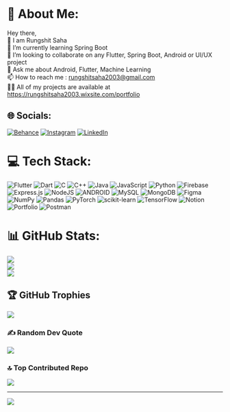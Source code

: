 # 💫 About Me: 
Hey there,<br>👋 I am Rungshit Saha<br>🌱 I’m currently learning Spring Boot<br>👯 I’m looking to collaborate on any Flutter, Spring Boot, Android or UI/UX project<br>💬 Ask me about Android, Flutter, Machine Learning<br>📫 How to reach me : rungshitsaha2003@gmail.com<br>👨‍💻 All of my projects are available at https://rungshitsaha2003.wixsite.com/portfolio<br>


## 🌐 Socials: 
[![Behance](https://img.shields.io/badge/Behance-1769ff?logo=behance&logoColor=white)](https://behance.net/rungshitsaha) [![Instagram](https://img.shields.io/badge/Instagram-%23E4405F.svg?logo=Instagram&logoColor=white)](https://instagram.com/in_the_sierra_kilo_yankee) [![LinkedIn](https://img.shields.io/badge/LinkedIn-%230077B5.svg?logo=linkedin&logoColor=white)](https://linkedin.com/in/rungshitsaha) 

# 💻 Tech Stack:
![Flutter](https://img.shields.io/badge/Flutter-%2302569B.svg?style=plastic&logo=Flutter&logoColor=white) ![Dart](https://img.shields.io/badge/dart-%230175C2.svg?style=plastic&logo=dart&logoColor=white) ![C](https://img.shields.io/badge/c-%2300599C.svg?style=plastic&logo=c&logoColor=white) ![C++](https://img.shields.io/badge/c++-%2300599C.svg?style=plastic&logo=c%2B%2B&logoColor=white) ![Java](https://img.shields.io/badge/java-%23ED8B00.svg?style=plastic&logo=java&logoColor=white) ![JavaScript](https://img.shields.io/badge/javascript-%23323330.svg?style=plastic&logo=javascript&logoColor=%23F7DF1E) ![Python](https://img.shields.io/badge/python-3670A0?style=plastic&logo=python&logoColor=ffdd54) ![Firebase](https://img.shields.io/badge/firebase-%23039BE5.svg?style=plastic&logo=firebase) ![Express.js](https://img.shields.io/badge/express.js-%23404d59.svg?style=plastic&logo=express&logoColor=%2361DAFB) ![NodeJS](https://img.shields.io/badge/node.js-6DA55F?style=plastic&logo=node.js&logoColor=white) ![ANDROID](https://img.shields.io/badge/android-%2320232a.svg?style=plastic&logo=android&logoColor=%a4c639) ![MySQL](https://img.shields.io/badge/mysql-%2300f.svg?style=plastic&logo=mysql&logoColor=white) ![MongoDB](https://img.shields.io/badge/MongoDB-%234ea94b.svg?style=plastic&logo=mongodb&logoColor=white) 	![Figma](https://img.shields.io/badge/figma-%23F24E1E.svg?style=plastic&logo=figma&logoColor=white) ![NumPy](https://img.shields.io/badge/numpy-%23013243.svg?style=plastic&logo=numpy&logoColor=white) ![Pandas](https://img.shields.io/badge/pandas-%23150458.svg?style=plastic&logo=pandas&logoColor=white) ![PyTorch](https://img.shields.io/badge/PyTorch-%23EE4C2C.svg?style=plastic&logo=PyTorch&logoColor=white) ![scikit-learn](https://img.shields.io/badge/scikit--learn-%23F7931E.svg?style=plastic&logo=scikit-learn&logoColor=white) ![TensorFlow](https://img.shields.io/badge/TensorFlow-%23FF6F00.svg?style=plastic&logo=TensorFlow&logoColor=white) ![Notion](https://img.shields.io/badge/Notion-%23000000.svg?style=plastic&logo=notion&logoColor=white) ![Portfolio](https://img.shields.io/badge/Portfolio-%23000000.svg?style=plastic&logo=firefox&logoColor=#FF7139) ![Postman](https://img.shields.io/badge/Postman-FF6C37?style=plastic&logo=postman&logoColor=white)
# 📊 GitHub Stats:
![](https://github-readme-stats.vercel.app/api?username=CodeFlyAir&theme=monokai&hide_border=false&include_all_commits=true&count_private=true)<br/>
![](https://github-readme-streak-stats.herokuapp.com/?user=CodeFlyAir&theme=monokai&hide_border=false)<br/>
![](https://github-readme-stats.vercel.app/api/top-langs/?username=CodeFlyAir&theme=monokai&hide_border=false&include_all_commits=true&count_private=true&layout=compact)

## 🏆 GitHub Trophies
![](https://github-profile-trophy.vercel.app/?username=CodeFlyAir&theme=monokai&no-frame=true&no-bg=true&margin-w=4)

### ✍️ Random Dev Quote
![](https://quotes-github-readme.vercel.app/api?type=horizontal&theme=dark)

### 🔝 Top Contributed Repo
![](https://github-contributor-stats.vercel.app/api?username=CodeFlyAir&limit=5&theme=dark&combine_all_yearly_contributions=true)

---
[![](https://visitcount.itsvg.in/api?id=CodeFlyAir&icon=2&color=0)](https://visitcount.itsvg.in)

<!-- Proudly created with GPRM ( https://gprm.itsvg.in ) -->


